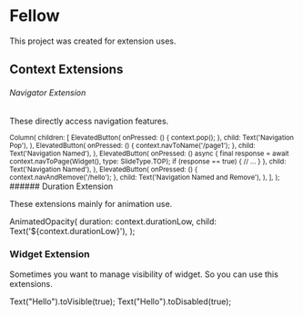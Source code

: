 # Fellow

This project was created for extension uses.

## Context Extensions

###### Navigator Extension

These directly access navigation features.

<sub>
Column(
  children: [
    ElevatedButton(
      onPressed: () {
        context.pop();
      },
      child: Text('Navigation Pop'),
    ),
    ElevatedButton(
      onPressed: () {
        context.navToName('/page1');
      },
      child: Text('Navigation Named'),
    ),
    ElevatedButton(
      onPressed: () async {
        final response = await context.navToPage(Widget(), type: SlideType.TOP);
        if (response == true) {
          // ...
        }
      },
      child: Text('Navigation Named'),
    ),
    ElevatedButton(
      onPressed: () {
        context.navAndRemove('/hello');
      },
      child: Text('Navigation Named and Remove'),
    ),
  ],
);
</sub>
###### Duration Extension 

These extensions mainly for animation use.

AnimatedOpacity(
  duration: context.durationLow,
  child: Text('${context.durationLow}'),
);


### Widget Extension

Sometimes you want to manage visibility of widget. So you can use this extensions.

Text("Hello").toVisible(true);
Text("Hello").toDisabled(true);
